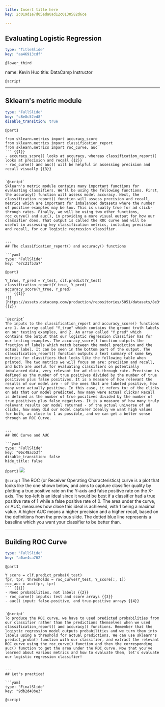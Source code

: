 ```yaml
---
title: Insert title here
key: 2c019d1e7d05eda0ad12c0130582d6ce

---
```

## Evaluating Logistic Regression

```yaml
type: "TitleSlide"
key: "aa46913cdf"
```

`@lower_third`

name: Kevin Huo
title: DataCamp Instructor


`@script`



---
## Sklearn's metric module

```yaml
type: "FullSlide"
key: "c8e8c52ed8"
disable_transition: true
```

`@part1`
```
from sklearn.metrics import accuracy_score
from sklearn.metrics import classification_report
from sklearn.metrics import roc_curve, auc
``` {{1}}
- accuracy_score() looks at accuracy, whereas classification_report() looks at precision and recall {{2}}
- roc_curve() and auc() will be helpful in assessing precision and recall visually {{3}}


`@script`
Sklearn's metric module contains many important functions for evaluating classifiers. We'll be using the following functions. First, the accuracy() function will assess model accuracy. Next, the classification_report() function will assess precision and recall, metrics which are important for imbalanced datasets where the number of positive examples may be low. This is usually true for ad click-through rates. Finally, we will be using two other functions, roc_curve() and auc(), in providing a more visual output for how our classifier does. That output is called the ROC curve and will be useful in assessing key classification metrics, including precision and recall, for our logistic regression classifier.


---
## The classification_report() and accuracy() functions

```yaml
type: "FullSlide"
key: "e7c21f53a7"
```

`@part1`
```
Y_true, Y_pred = Y_test, clf.predict(Y_test)
classification_report(Y_true, Y_pred)
accuracy_score(Y_true, Y_pred)
``` {{1}}
![](https://assets.datacamp.com/production/repositories/5051/datasets/8e3ff55b2b1a0cb93dbc6320ab598940b48988f3/classification_output_sample.png) {{2}}


`@script`
The inputs to the classification_report and accuracy_score() functions are 1. An array called "Y_true" which contains the ground truth labels on our testing examples, and 2. An array called "Y_pred" which contains the output that our logistic regression classifier has for our testing examples. The accuracy_score() function outputs the fraction of labels which match between the model prediction and the actual label. It can be seen in the bottom part of the output. The classification_report() function outputs a text summary of some key metrics for classifiers that looks like the following table when printed. The two metrics we will focus on are: precision and recall, and both are useful for evaluating classifiers on potentially imbalanced data, very relevant for ad click-through rate. Precision is defined as the number of true positives divided by the number of true positives plus false positives. It is a measure of how relevant the results of our model are - of the ones that are labeled positive, how many were actually positive. In this case, it refers to: of the clicks on ads that our model predicted, how many were actual clicks? Recall is defined as the number of true positives divided by the number of true positives plus false negatives. It is a measure of how many truly relevant results our model returned - of the actual universe of ad clicks, how many did our model capture? Ideally we want high values for both, as close to 1 as possible, and we can get a better sense through an ROC Curve.


---
## ROC Curve and AUC

```yaml
type: "FullSlide"
key: "06c48a353f"
disable_transition: false
hide_title: false
```

`@part1`
![](https://assets.datacamp.com/production/repositories/5051/datasets/c47cc159f58003c530598df255cf6b078ae7f392/roc_curve_x_small.png)


`@script`
The ROC (or Receiver Operating Characteristics) curve is a plot that looks like the one shown below, and aims to capture classifier quality by plotting a true positive rate on the Y-axis and false positive rate on the X-axis. The top-left is an ideal since it would be best if a classifier had a true positive rate of 1 while a false positive rate of 0. The area under the curve, or AUC, measures how close this ideal is achieved, with 1 being a maximal value. A higher AUC means a higher precision and a higher recall, based on the definitions from the previous slide. The dotted blue line represents a baseline which you want your classifier to be better than.


---
## Building ROC Curve

```yaml
type: "FullSlide"
key: "a0ae4ca762"
```

`@part1`
```
Y_score = clf.predict_proba(X_test) 
fpr, tpr, thresholds = roc_curve(Y_test, Y_score[:, 1])
roc_auc = auc(fpr, tpr)
``` {{1}}
- Need probabilities, not labels {{2}}
- roc_curve() inputs: test and score arrays {{3}}
- auc() input: false-positive, and true-positive arrays {{4}}


`@script`
To produce the ROC curve, we have to used predicted probabilities from our classifier rather than the predictions themselves when we used classification_report() and accuracy() functions. Remember that the logistic regression model outputs probabilities and we turn them into labels using a threshold for actual predictions. We can use sklearn's predict_proba() function with our classifier, and extract the relevant ROC curve using the roc_curve() function and then the corresponding auc() function to get the area under the ROC curve. Now that you've learned about various metrics and how to evaluate them, let's evaluate our logistic regression classifier!


---
## Let's practice!

```yaml
type: "FinalSlide"
key: "9db2d40be3"
```

`@script`


